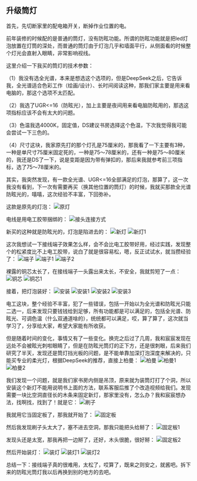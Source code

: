 ## 升级筒灯
首先，先切断家里的配电箱开关，断掉作业位置的电。

前年装修的时候配的是普通的筒灯，没有防眩功能。所谓的防眩功能就是把led灯泡放置在灯筒的深处，而普通的筒灯由于灯泡几乎和墙面平行，从侧面看的时候整个灯光会直射入眼睛，非常影响视线。

这里介绍一下我买的筒灯的技术参数：

（1）我没有选全光谱，本来是想选这个选项的，但是DeepSeek之后，它告诉我，全光谱适合色彩工作（绘画/设计）、长时间阅读这种，那我们家主要是用来看电脑的，那这个选项不太匹配。

（2）我选了UGR<=16（防眩光），加上主要是夜间用来看电脑防眩用的，那选这项指标应该不会有太大的问题。

（3）色温我选4000K，固定值，DS建议书房选择这个色温，下次我觉得我可能会尝试一下三色的。

（4）尺寸这块，我家原先打的那个灯孔是75厘米的，那我看了一下主要有3种，一种是单尺寸75厘米固定死的，一种是75～78厘米的，还有一种是75～80厘米的，我还是DS了一下，说是变距是因为带有弹扣的，那后来我就参考前三项指标，选了75～78厘米的。

其实，我突然发现，有一款全光谱、UGR<=16全部满足的灯泡，那算了，这一次我没有看到，下一次有需要再买（换其他位置的筒灯）的时候，我就买那款全光谱防眩光的，嘻嘻，这次经验不丰富，下回弥补。

这款是原先的灯泡：
![原灯](../images/1-维修家电/09-升级筒灯/原灯.webp)

电线是用电工胶带捆绑的：
![接头连接方式](../images/1-维修家电/09-升级筒灯/接头连接方式.webp)

新买的这种就是防眩光的，灯泡是陷进去的：
![新灯](../images/1-维修家电/09-升级筒灯/新灯.webp)
![新灯1](../images/1-维修家电/09-升级筒灯/新灯1.webp)

这次我想试一下接线端子效果怎么样，会不会比电工胶带好用，经过实践，发现整个的松紧度比不上电工胶带，说白了就是很容易松，嗯，反正试试水，就当攒经验了：
![端子](../images/1-维修家电/09-升级筒灯/端子.webp)
![端子1](../images/1-维修家电/09-升级筒灯/端子1.webp)
![端子2](../images/1-维修家电/09-升级筒灯/端子2.webp)

裸露的铜芯太长了，在接线端子一头露出来太长，不安全，我就剪短了一点：
![铜芯](../images/1-维修家电/09-升级筒灯/铜芯.webp)
![铜芯1](../images/1-维修家电/09-升级筒灯/铜芯1.webp)

接着，把灯泡装好：
![安装](../images/1-维修家电/09-升级筒灯/安装.webp)
![安装1](../images/1-维修家电/09-升级筒灯/安装1.webp)
![安装2](../images/1-维修家电/09-升级筒灯/安装2.webp)
![安装3](../images/1-维修家电/09-升级筒灯/安装3.webp)

电工这块，整个经验不丰富，犯了一些错误，包括一开始以为全光谱和防眩光只能二选一，后来发现只要钱钱给到足够，所有功能都是可以满足的，包括全光谱、防眩光、可调色温（什么双通道啥的），统统都可以满足，哎，算了算了，这次就当学习了，分享给大家，希望大家能有所收获。

但是随着时间的变化，事情又有了一些变化。换完之后过了几周，我和宸宸发现在远处不会被眩光刺啦眼睛了，但是在防眩光筒灯的正下方，还是很刺眼，后来我们研究了半天，发现还是筒灯挡光板的问题，是不能单靠加深灯泡深度来解决的，只能买专业的柔光灯，根据DeepSeek的推荐，直接上柏曼：
![柏曼](../images/1-维修家电/09-升级筒灯/柏曼.webp)
![柏曼1](../images/1-维修家电/09-升级筒灯/柏曼1.webp)
![柏曼2](../images/1-维修家电/09-升级筒灯/柏曼2.webp)

我们发现一个问题，就是我们家书房内侧是吊顶，原来就为装筒灯打了个洞，所以安装这个新灯不能用说明书上面的方法，联系客服后推了个改造视频给我们。发现需要一块比空洞直径长的木条来固定新灯，那家里没有，怎么办？我和宸宸想办法，找啊找，找到了！就是它：
![刷子](../images/1-维修家电/09-升级筒灯/刷子.webp)

我就用它当固定板了，那我就开始了：
![固定板](../images/1-维修家电/09-升级筒灯/固定板.webp)

然后我发现刷子头太大了，塞不进去空洞，那我只能把头给掰了：
![固定板1](../images/1-维修家电/09-升级筒灯/固定板1.webp)

发现头还是太宽，那我再把一边掰了，还好，木头很脆，很好掰：
![固定板2](../images/1-维修家电/09-升级筒灯/固定板2.webp)

然后开始装灯：
![装灯](../images/1-维修家电/09-升级筒灯/装灯.webp)
![装灯1](../images/1-维修家电/09-升级筒灯/装灯1.webp)
![装灯2](../images/1-维修家电/09-升级筒灯/装灯2.webp)

总结一下：接线端子真的很难用，太松了，哎算了，既来之则安之，就酱吧。拆下来的防眩光筒灯我以后再换到别的地方的去吧。